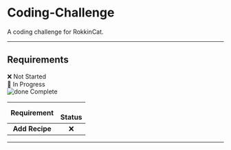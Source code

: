 # Coding-Challenge
A coding challenge for RokkinCat.

----

## Requirements

[done]: https://user-images.githubusercontent.com/29199184/32275438-8385f5c0-bf0b-11e7-9406-42265f71e2bd.png "Done"

:x: Not Started    
:large_orange_diamond: In Progress    
![done][done] Complete


|              Requirement         |  <br>Status       | 
|:--------------------------------:|:-----------------:|
|**Add Recipe**                    | :x:               |   
  
----
